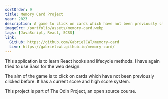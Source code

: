 ```yaml
---
sortOrder: 9
title: Memory Card Project
year: 2023
description: A game to click on cards which have not been previously clicked. Includes a high score system. This project was created using React and Sass
imageSrc: /portfolio/assets/memory-card.webp
tags: [JavaScript, React, SCSS]
link:
  GitHub: https://github.com/GabrielCWT/memory-card
  Live: https://gabrielcwt.github.io/memory-card/
---
```


This application is to learn React hooks and lifecycle methods. I have again tried to use Sass for the web design.

The aim of the game is to click on cards which have not been previously clicked before. It has a current score and high score system.

This project is part of The Odin Project, an open source course.
